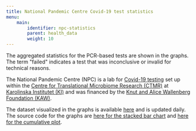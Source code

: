```yaml
---
title: National Pandemic Centre Covid-19 test statistics
menu:
    main:
        identifier: npc-statistics
        parent: health_data
        weight: 10
---
```


<div id="stacked-bar-chart"></div>

<div id="cumulative-plot"></div>

The aggregated statistics for the PCR-based tests are shown in the graphs.
The term "failed" indicates a test that was inconclusive or invalid
for technical reasons.

The National Pandemic Centre (NPC) is a lab for
[Covid-19 testing](https://ki.se/mtc/ctmr-and-covid-19) set up within the
[Centre for Translational Microbiome Research (CTMR)](https://ki.se/en/research/centre-for-translational-microbiome-research-ctmr)
at [Karolinska Institutet (KI)](https://ki.se/en) and was financed by the
[Knut and Alice Wallenberg Foundation (KAW)](https://kaw.wallenberg.org/en).

The dataset visualized in the graphs is available
[here](https://datagraphics.dckube.scilifelab.se/dataset/65c5d7e6b505420c98714a4b348bafbb) and is updated daily.
The source code for the graphs are
[here for the stacked bar chart](https://datagraphics.dckube.scilifelab.se/graphic/85c0a41fb118495e88a1fccad37e821e)
and [here for the cumulative plot](https://datagraphics.dckube.scilifelab.se/graphic/aa9e90ed7a5445a0bf70f0b81da2325e).

<script src="https://cdn.jsdelivr.net/npm/vega@5.12.1"></script>
<script src="https://cdn.jsdelivr.net/npm/vega-lite@4.12.2"></script>
<script src="https://cdn.jsdelivr.net/npm/vega-embed@6.8.0"></script>

<script src="https://datagraphics.dckube.scilifelab.se/graphic/85c0a41fb118495e88a1fccad37e821e.js?id=stacked-bar-chart"></script>

<script src="https://datagraphics.dckube.scilifelab.se/graphic/aa9e90ed7a5445a0bf70f0b81da2325e.js?id=cumulative-plot"></script>

